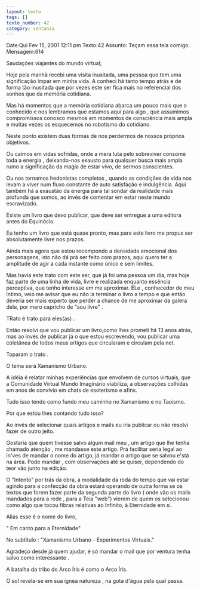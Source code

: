 ```yaml
---
layout: texto
tags: []
texto_number: 42
category: ventania
---
```

Date:Qui Fev 15, 2001 12:11 pm
Texto:42
Assunto: Teçam essa teia comigo.
Mensagem:614

Saudações viajantes do mundo virtual;

Hoje pela manhã recebi uma visita inusitada, uma pessoa que tem uma
significação ímpar em minha vida.
A conheci há tanto tempo atrás e de forma tão inusitada que por vezes este
ser fica mais no referencial dos sonhos que da memória cotidiana.

Mas há momentos que a memória cotidiana abarca um pouco mais que o
conhecido e nos lembramos que estamos aqui para algo , que assumimos
compromissos conosco mesmos em momentos de consciência mais ampla e muitas
vezes os esquecemos no robotismo do cotidiano.

Neste ponto existem duas formas de nos perdermos de nossos próprios
objetivos.

Ou caímos em vidas sofridas, onde a mera luta pelo sobreviver consome toda
a energia , deixando-nos exausto para qualquer busca mais ampla rumo a
significação da magia de estar vivo, de sermos conscientes.

Ou nos tornamos hedonistas completos , quando as condições de vida nos
levam a viver num fluxo constante de auto satisfação e indulgência. Aqui
também há a exaustão da energia para tal sondar da realidade mais profunda
que somos, ao invés de contentar em estar neste mundo escravizado.

Existe um livro que devo publicar, que deve ser entregue a uma editora
antes do Equinócio.

Eu tenho um livro que está quase pronto, mas para este livro me propus ser
absolutamente livre nos prazos.

Ainda mais agora que estou recompondo a densidade emocional dos
personagens, isto não dá prá ser feito com prazos, aqui quero ter a
amplitude de agir a cada instante como único e sem limites.

Mas havia este trato com este ser, que já foi uma pessoa um dia, mas hoje
faz parte de uma linha de vida, livre e realizada enquanto essência
perceptiva, que tenho interesse em me aproximar. ELe , conhecedor de meu
íntimo, veio me avisar que eu não ia terminar o livro a tempo e que então
deveria ser mais experto que perder a chance de me aproximar da galera dele,
por mero capricho de "sou livre" .


TRato é trato para eles(as) .

Então resolvi que vou publicar um livro,como lhes prometi há 13 anos
atrás, mas ao invés de publicar já o que estou escrevendo, vou publicar uma
coletânea de todos meus artigos que circularam e circulam pela net.

Toparam o trato .

O tema será Xamanismo Urbano.

A idéia é relatar minhas experiências que envolvem de cursos virtuais, que
a Comunidade Virtual Mundo Imaginário viabiliza, a observações colhidas em
anos de convívio em chats de esoterismo e afins.

Tudo isso tendo como fundo meu caminho no Xamanismo e no Taoismo.

Por que estou lhes contando tudo isso?
>
>
Ao invés de selecionar quais artigos e mails eu iria publicar ou não
resolvi fazer de outro jeito.

Gostaria que quem tivesse salvo algum mail meu , um artigo que lhe tenha
chamado atenção , me mandasse este artigo.
Prá facilitar seria legal ao in'ves de mandar o nome do artigo, já mandar
o artigo que se salvou e'stá na área.
Pode mandar , com observações até se quiser, dependendo do teor vão junto
na edição.


O "Intento" por trás da obra, a modalidade da roda do tempo que vai estar
agindo para a confecção da obra estará operando de outra forma se os textos
que forem fazer parte da segunda parte do livro ( onde vão os mails mandados
para a rede , para a Teia "web") vierem de quem os selecionou como algo que
tocou fibras relativas ao Infinito, à Eternidade em si.


Aliás esse é o nome do livro,


" Em canto para a Eternidade"

No subtítulo : "Xamanismo Urbano - Experimentos Virtuais."


Agradeço desde já quem ajudar, é só mandar o mail que por ventura tenha
salvo como interessante .


A batalha da tribo do Arco Íris é como o Arco Íris.

O sol revela-se em sua ígnea natureza , na gota d'água pela qual passa.